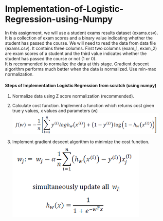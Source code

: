 # Implementation-of-Logistic-Regression-using-Numpy

In this assignment, we will use a student exams results dataset (exams.csv). It is a collection of exam scores and a binary value indicating whether the student has passed the course. We will need to read the data from data file (exams.csv). It contains three columns. 
First two columns (exam_1, exam_2) are exam scores of a student and the third value indicates whether the student has passed the course or not (1 or 0). </br>
It is recommended to normalize the data at this stage. Gradient descent algorithm performs much better when the data is normalized. Use min-max normalization.

#### Steps of Implementation Logistic Regression from scratch (using numpy)

1) Normalize data using Z score normalization (recommended). </br>

2) Calculate cost function. Implement a function which returns cost given true y values, x values and parameters (w) </br>
![alt text](https://github.com/NijatAghali/Implementation-of-Logistic-Regression-using-Numpy/blob/master/Images/cost.png "Logo Title Text 1")

3) Implement gradient descent algorithm to minimize the cost function. </br>
![alt text](https://github.com/NijatAghali/Implementation-of-Logistic-Regression-using-Numpy/blob/master/Images/gradient.png "Logo Title Text 1")
